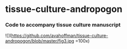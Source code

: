 # tissue-culture-andropogon
### Code to accompany tissue culture manuscript

![](https://github.com/avahoffman/tissue-culture-andropogon/blob/master/fig3.jpg =100x)



